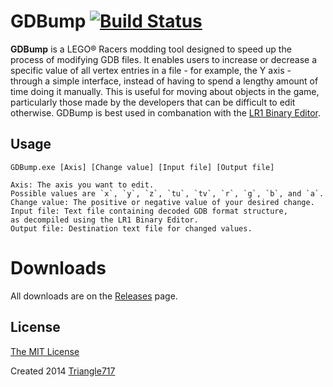 # GDBump [![Build Status](https://travis-ci.org/le717/GDBump.svg)](https://travis-ci.org/le717/GDBump) #

**GDBump** is a LEGO&reg; Racers modding tool designed to speed up the process of modifying GDB files. It enables users to increase or decrease a specific value of all vertex entries in a file - for example, the Y axis - through a simple interface, instead of having to spend a lengthy amount of time doing it manually. This is useful for moving about objects in the game, particularly those made by the developers that can be difficult to edit otherwise. GDBump is best used in combanation with the [LR1 Binary Editor](http://www.rockraidersunited.com/topic/4367-binary-file-editor/).

## Usage ##
```
GDBump.exe [Axis] [Change value] [Input file] [Output file]

Axis: The axis you want to edit.
Possible values are `x`, `y`, `z`, `tu`, `tv`, `r`, `g`, `b`, and `a`.
Change value: The positive or negative value of your desired change.
Input file: Text file containing decoded GDB format structure,
as decompiled using the LR1 Binary Editor.
Output file: Destination text file for changed values.
```

# Downloads ##
All downloads are on the [Releases](https://github.com/le717/GDBump/releases) page.

## License ##
[The MIT License](LICENSE)

Created 2014 [Triangle717](http://le717.github.io)
